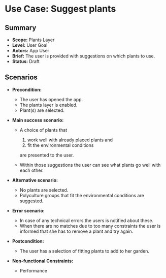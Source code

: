 # Use Case: Suggest plants

## Summary

- **Scope:** Plants Layer
- **Level:** User Goal
- **Actors:** App User
- **Brief:** The user is provided with suggestions on which plants to use.
- **Status:** Draft

## Scenarios

- **Precondition:**
  - The user has opened the app.
  - The plants layer is enabled.
  - Plant(s) are selected.
- **Main success scenario:**

  - A choice of plants that

    1. work well with already placed plants and
    2. fit the environmental conditions

    are presented to the user.

  - Within those suggestions the user can see what plants go well with each other.

- **Alternative scenario:**
  - No plants are selected.
  - Polyculture groups that fit the environmental conditions are suggested.
- **Error scenario:**
  - In case of any technical errors the users is notified about these.
  - When there are no matches due to too many constraints the user is informed that she has to remove a plant and try again.
- **Postcondition:**
  - The user has a selection of fitting plants to add to her garden.
- **Non-functional Constraints:**
  - Performance

